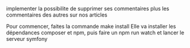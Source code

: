 implementer la possibilite de supprimer ses commentaires plus les commentaires des autres sur nos articles

Pour commencer, faites la commande make install
Elle va installer les dépendances composer et npm, puis faire
un npm run watch et lancer le serveur symfony